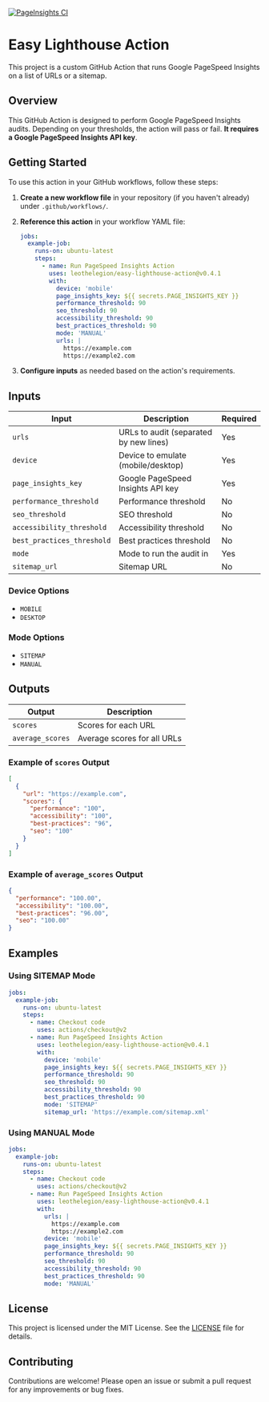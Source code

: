 [![PageInsights CI](https://github.com/LeoTheLegion/easy-lighthouse-action/actions/workflows/main.yml/badge.svg)](https://github.com/LeoTheLegion/easy-lighthouse-action/actions/workflows/main.yml)

# Easy Lighthouse Action

This project is a custom GitHub Action that runs Google PageSpeed Insights on a list of URLs or a sitemap.

## Overview

This GitHub Action is designed to perform Google PageSpeed Insights audits. Depending on your thresholds, the action will pass or fail. **It requires a Google PageSpeed Insights API key**.

## Getting Started

To use this action in your GitHub workflows, follow these steps:

1. **Create a new workflow file** in your repository (if you haven't already) under `.github/workflows/`.
2. **Reference this action** in your workflow YAML file:

   ```yaml
   jobs:
     example-job:
       runs-on: ubuntu-latest
       steps:
         - name: Run PageSpeed Insights Action
           uses: leothelegion/easy-lighthouse-action@v0.4.1
           with:
             device: 'mobile'
             page_insights_key: ${{ secrets.PAGE_INSIGHTS_KEY }}
             performance_threshold: 90
             seo_threshold: 90
             accessibility_threshold: 90
             best_practices_threshold: 90
             mode: 'MANUAL'
             urls: |
               https://example.com
               https://example2.com
   ```

3. **Configure inputs** as needed based on the action's requirements.

## Inputs

| Input                      | Description                             | Required |
|----------------------------|-----------------------------------------|----------|
| `urls`                     | URLs to audit (separated by new lines)  | Yes      |
| `device`                   | Device to emulate (mobile/desktop)      | Yes      |
| `page_insights_key`        | Google PageSpeed Insights API key            | Yes      |
| `performance_threshold`    | Performance threshold                   | No       |
| `seo_threshold`            | SEO threshold                           | No       |
| `accessibility_threshold`  | Accessibility threshold                 | No       |
| `best_practices_threshold` | Best practices threshold                | No       |
| `mode`                     | Mode to run the audit in                | Yes      |
| `sitemap_url`              | Sitemap URL                             | No       |

### Device Options

- `MOBILE`
- `DESKTOP`

### Mode Options

- `SITEMAP`
- `MANUAL`

## Outputs

| Output           | Description                        |
|------------------|------------------------------------|
| `scores`         | Scores for each URL                |
| `average_scores` | Average scores for all URLs        |

### Example of `scores` Output

```json
[
  {
    "url": "https://example.com",
    "scores": {
      "performance": "100",
      "accessibility": "100",
      "best-practices": "96",
      "seo": "100"
    }
  }
]
```

### Example of `average_scores` Output

```json
{
  "performance": "100.00",
  "accessibility": "100.00",
  "best-practices": "96.00",
  "seo": "100.00"
}
```

## Examples

### Using SITEMAP Mode

```yaml
jobs:
  example-job:
    runs-on: ubuntu-latest
    steps:
      - name: Checkout code
        uses: actions/checkout@v2
      - name: Run PageSpeed Insights Action
        uses: leothelegion/easy-lighthouse-action@v0.4.1
        with:
          device: 'mobile'
          page_insights_key: ${{ secrets.PAGE_INSIGHTS_KEY }}
          performance_threshold: 90
          seo_threshold: 90
          accessibility_threshold: 90
          best_practices_threshold: 90
          mode: 'SITEMAP'
          sitemap_url: 'https://example.com/sitemap.xml'
```

### Using MANUAL Mode

```yaml
jobs:
  example-job:
    runs-on: ubuntu-latest
    steps:
      - name: Checkout code
        uses: actions/checkout@v2
      - name: Run PageSpeed Insights Action
        uses: leothelegion/easy-lighthouse-action@v0.4.1
        with:
          urls: |
            https://example.com
            https://example2.com
          device: 'mobile'
          page_insights_key: ${{ secrets.PAGE_INSIGHTS_KEY }}
          performance_threshold: 90
          seo_threshold: 90
          accessibility_threshold: 90
          best_practices_threshold: 90
          mode: 'MANUAL'
```

## License

This project is licensed under the MIT License. See the [LICENSE](LICENSE) file for details.

## Contributing

Contributions are welcome! Please open an issue or submit a pull request for any improvements or bug fixes.
